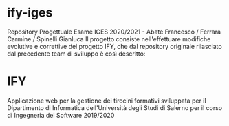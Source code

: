 # ify-iges
Repository Progettuale Esame IGES 2020/2021 - Abate Francesco / Ferrara Carmine / Spinelli Gianluca
Il progetto consiste nell'effettuare modifiche evolutive e correttive del progetto IFY, che dal repository originale
rilasciato dal precedente team di sviluppo è così descritto:

# IFY
Applicazione web per la gestione dei tirocini formativi sviluppata per il Dipartimento di Informatica dell'Università degli Studi di Salerno per il corso di Ingegneria del Software 2019/2020

